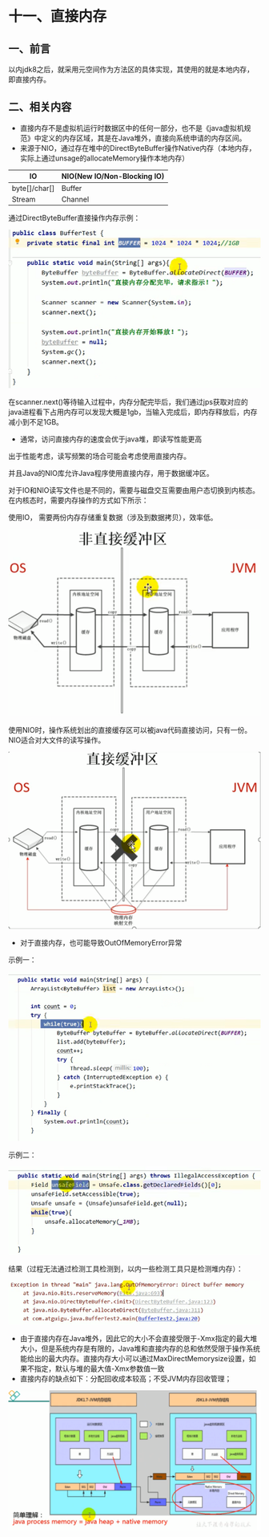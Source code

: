 # 十一、直接内存

## 一、前言

以内jdk8之后，就采用元空间作为方法区的具体实现，其使用的就是本地内存，即直接内存。



## 二、相关内容

- 直接内存不是虚拟机运行时数据区中的任何一部分，也不是《java虚拟机规范》中定义的内存区域，其是在Java堆外，直接向系统申请的内存区间。
- 来源于NIO，通过存在堆中的DirectByteBuffer操作Native内存（本地内存，实际上通过unsage的allocateMemory操作本地内存）

| IO            | NIO(New IO/Non-Blocking IO) |
| ------------- | --------------------------- |
| byte[]/char[] | Buffer                      |
| Stream        | Channel                     |

通过DirectByteBuffer直接操作内存示例：

![image-20250121224720061](%E5%8D%81%E4%B8%80%E3%80%81%E7%9B%B4%E6%8E%A5%E5%86%85%E5%AD%98.assets/image-20250121224720061.png)

在scanner.next()等待输入过程中，内存分配完毕后，我们通过jps获取对应的java进程看下占用内存可以发现大概是1gb，当输入完成后，即内存释放后，内存减小到不足1GB。

- 通常，访问直接内存的速度会优于java堆，即读写性能更高

出于性能考虑，读写频繁的场合可能会考虑使用直接内存。

并且Java的NIO库允许Java程序使用直接内存，用于数据缓冲区。

对于IO和NIO读写文件也是不同的，需要与磁盘交互需要由用户态切换到内核态。在内核态时，需要内存操作的方式如下所示：

使用IO，	需要两份内存存储重复数据（涉及到数据拷贝），效率低。

 ![image-20250121225403314](%E5%8D%81%E4%B8%80%E3%80%81%E7%9B%B4%E6%8E%A5%E5%86%85%E5%AD%98.assets/image-20250121225403314.png)

使用NIO时，操作系统划出的直接缓存区可以被java代码直接访问，只有一份。NIO适合对大文件的读写操作。

![image-20250121225518056](%E5%8D%81%E4%B8%80%E3%80%81%E7%9B%B4%E6%8E%A5%E5%86%85%E5%AD%98.assets/image-20250121225518056.png)

- 对于直接内存，也可能导致OutOfMemoryError异常

示例一：

![image-20250121231128606](%E5%8D%81%E4%B8%80%E3%80%81%E7%9B%B4%E6%8E%A5%E5%86%85%E5%AD%98.assets/image-20250121231128606.png)

示例二：

![image-20250121231220439](%E5%8D%81%E4%B8%80%E3%80%81%E7%9B%B4%E6%8E%A5%E5%86%85%E5%AD%98.assets/image-20250121231220439.png)

结果（过程无法通过检测工具检测到，以内一些检测工具只是检测堆内存）：

![image-20250121231141862](%E5%8D%81%E4%B8%80%E3%80%81%E7%9B%B4%E6%8E%A5%E5%86%85%E5%AD%98.assets/image-20250121231141862.png)

- 由于直接内存在Java堆外，因此它的大小不会直接受限于-Xmx指定的最大堆大小，但是系统内存是有限的，Java堆和直接内存的总和依然受限于操作系统能给出的最大内存。直接内存大小可以通过MaxDirectMemorysize设置，如果不指定，默认与堆的最大值-Xmx参数值一致
- 直接内存的缺点如下：分配回收成本较高；不受JVM内存回收管理；

![image-20250121231410725](%E5%8D%81%E4%B8%80%E3%80%81%E7%9B%B4%E6%8E%A5%E5%86%85%E5%AD%98.assets/image-20250121231410725.png)